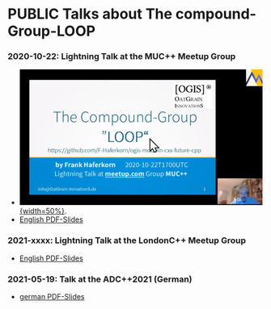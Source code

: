# PUBLIC  Talks about  The compound-Group-LOOP #
### 2020-10-22: Lightning Talk at the **MUC++ Meetup Group** ###
 - [ ![Image](2020-10-22+MUCxx-Meetup%2BFrank.Haferkorn+The-CompoundGroup-LOOP.png  "icon" ){width=50%}](https://www.youtube.com/watch?v=TcgU0Y7dA4g).
 - [English PDF-Slides](./2020-10-22%2BmeetupMUC%2BFrank.Haferkorn%2BThe-LOOP-compounds_%40en-10min.pdf)
    

### 2021-xxxx: Lightning Talk at the **LondonC++ Meetup Group** ###
 - [English PDF-Slides](./2020-10-22%2BmeetupMUC%2BFrank.Haferkorn%2BThe-LOOP-compounds_%40en-10min.pdf)

        
### 2021-05-19: Talk at the **ADC++2021** (German) ###
 - [german PDF-Slides](./2021-05-19%2BADCpp2021%2BFrank.Haferkorn%2BDie-Compound-Gruppe-LOOP_%40de_50min.pdf)
